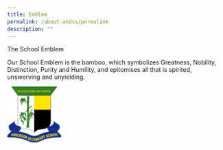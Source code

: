 ```yaml
---
title: Emblem
permalink: /about-andss/permalink
description: ""
---
```

The School Emblem

Our School Emblem is the bamboo, which symbolizes Greatness, Nobility, Distinction, Purity and Humility, and epitomises all that is spirited, unswerving and unyielding.

<img src="/images/logo%20(2).png" 
     style="width:25%">